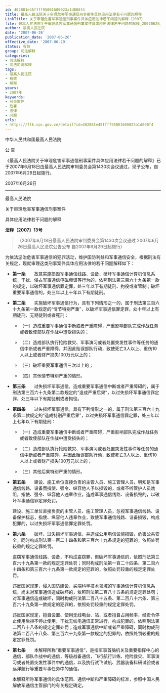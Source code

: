 ```yaml
---
id: 402881e45ffff95001600023a1d800f4
title: 最高人民法院关于审理危害军事通信刑事案件具体应用法律若干问题的解释
LinkTitle: 关于审理危害军事通信刑事案件具体应用法律若干问题的解释（2007）
file: 最高人民法院关于审理危害军事通信刑事案件具体应用法律若干问题的解释_20070626_402881e45ffff95001600023a1d800f4.docx
author: 最高人民法院
date: '2007-06-26'
publication_date: '2007-06-26'
effective_date: '2007-06-29'
status: 有效
group: 司法解释
categories:
- 司法解释
- 高法司法解释
tags:
- 最高人民法院
- 有效
- 解释
years:
- 2007年
keywords:
- 刑事案件
- 危害
- 法律
- 问题
urls:
- https://flk.npc.gov.cn/detail?id=402881e45ffff95001600023a1d800f4
---
```


中华人民共和国最高人民法院

公 告

《最高人民法院关于审理危害军事通信刑事案件具体应用法律若干问题的解释》已于2007年6月18日由最高人民法院审判委员会第1430次会议通过，现予公布，自2007年6月29日起施行。

2007年6月26日

---

最高人民法院

关于审理危害军事通信刑事案件

具体应用法律若干问题的解释

**法释〔2007〕13号**

> （2007年6月18日最高人民法院审判委员会第1430次会议通过 2007年6月26日最高人民法院公告公布 自2007年6月29日起施行）

为依法惩治危害军事通信的犯罪活动，维护国防利益和军事通信安全，根据刑法有关规定，现就审理这类刑事案件具体应用法律的若干问题解释如下：

- **第一条**　　故意实施损毁军事通信线路、设备，破坏军事通信计算机信息系统，干扰、侵占军事通信电磁频谱等行为的，依照刑法第三百六十九条第一款的规定，以破坏军事通信罪定罪，处三年以下有期徒刑、拘役或者管制；破坏重要军事通信的，处三年以上十年以下有期徒刑。

- **第二条**　　实施破坏军事通信行为，具有下列情形之一的，属于刑法第三百六十九条第一款规定的“情节特别严重”，以破坏军事通信罪定罪，处十年以上有期徒刑、无期徒刑或者死刑：

  - （一）造成重要军事通信中断或者严重障碍，严重影响部队完成作战任务或者致使部队在作战中遭受损失的；

  - （二）造成部队执行抢险救灾、军事演习或者处置突发性事件等任务的通信中断或者严重障碍，并因此贻误部队行动，致使死亡3人以上、重伤10人以上或者财产损失100万元以上的；

  - （三）破坏重要军事通信三次以上的；

  - （四）其他情节特别严重的情形。

- **第三条**　　过失损坏军事通信，造成重要军事通信中断或者严重障碍的，属于刑法第三百六十九条第二款规定的“造成严重后果”，以过失损坏军事通信罪定罪，处三年以下有期徒刑或者拘役。

- **第四条**　　过失损坏军事通信，具有下列情形之一的，属于刑法第三百六十九条第二款规定的“造成特别严重后果”，以过失损坏军事通信罪定罪，处三年以上七年以下有期徒刑：

  - （一）造成重要军事通信中断或者严重障碍，严重影响部队完成作战任务或者致使部队在作战中遭受损失的；

  - （二）造成部队执行抢险救灾、军事演习或者处置突发性事件等任务的通信中断或者严重障碍，并因此贻误部队行动，致使死亡3人以上、重伤10人以上或者财产损失100万元以上的；

  - （三）其他后果特别严重的情形。

- **第五条**　　建设、施工单位直接负责的主管人员、施工管理人员，明知是军事通信线路、设备而指使、强令、纵容他人予以损毁的，或者不听管护人员劝阻，指使、强令、纵容他人违章作业，造成军事通信线路、设备损毁的，以破坏军事通信罪定罪处罚。

  建设、施工单位直接负责的主管人员、施工管理人员，忽视军事通信线路、设备保护标志，指使、纵容他人违章作业，致使军事通信线路、设备损毁，构成犯罪的，以过失损坏军事通信罪定罪处罚。

- **第六条**　　破坏、过失损坏军事通信，并造成公用电信设施损毁，危害公共安全，同时构成刑法第一百二十四条和第三百六十九条规定的犯罪的，依照处罚较重的规定定罪处罚。

  盗窃军事通信线路、设备，不构成盗窃罪，但破坏军事通信的，依照刑法第三百六十九条第一款的规定定罪处罚；同时构成刑法第一百二十四条、第二百六十四条和第三百六十九条第一款规定的犯罪的，依照处罚较重的规定定罪处罚。

  违反国家规定，侵入国防建设、尖端科学技术领域的军事通信计算机信息系统，尚未对军事通信造成破坏的，依照刑法第二百八十五条的规定定罪处罚；对军事通信造成破坏，同时构成刑法第二百八十五条、第二百八十六条、第三百六十九条第一款规定的犯罪的，依照处罚较重的规定定罪处罚。

  违反国家规定，擅自设置、使用无线电台、站，或者擅自占用频率，经责令停止使用后拒不停止使用，干扰无线电通讯正常进行，构成犯罪的，依照刑法第二百八十八条的规定定罪处罚；造成军事通信中断或者严重障碍，同时构成刑法第二百八十八条、第三百六十九条第一款规定的犯罪的，依照处罚较重的规定定罪处罚。

- **第七条**　　本解释所称“重要军事通信”，是指军事首脑机关及重要指挥中心的通信，部队作战中的通信，等级战备通信，飞行航行训练、抢险救灾、军事演习或者处置突发性事件中的通信，以及执行试飞试航、武器装备科研试验或者远洋航行等重要军事任务中的通信。

  本解释所称军事通信的具体范围、通信中断和严重障碍的标准，参照中国人民解放军通信主管部门的有关规定确定。
